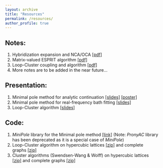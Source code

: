 ```yaml
---
layout: archive
title: "Resources"
permalink: /resources/
author_profile: true
---
```


## Notes:
1. Hybridization expansion and NCA/OCA <a href="/files/notes_XCA.pdf">[pdf]</a>
2. Matrix-valued ESPRIT algorithm <a href="/files/notes_ESPRIT.pdf">[pdf]</a>
3. Loop-Cluster coupling and algorithm <a href="/files/notes_LC.pdf">[pdf]</a>
4. More notes are to be added in the near future...

## Presentation:
1. Minimal pole method for analytic continuation <a href="/files/slides_NAC.pdf">[slides]</a> <a href="/files/poster_NAC.pdf">[poster]</a>
2. Minimal pole method for real-frequency bath fitting <a href="/files/slides_BF.pdf">[slides]</a>
3. Loop-Cluster algorithm <a href="/files/slides_LC.pdf">[slides]</a>

## Code:
1. *MiniPole* library for the Minimal pole method <a href="https://github.com/Green-Phys/MiniPole">[link]</a> (Note: *PronyAC* library has been deprecated as it is a special case of *MiniPole*)
2. Loop-Cluster algorithm on hypercubic lattices <a href="/files/LpCl_Cubic.zip">[zip]</a> and complete graphs <a href="/files/LpCl_CG.zip">[zip]</a>
3. Cluster algorithms (Swendsen-Wang & Wolff) on hypercubic lattices <a href="/files/Cluster_Cubic.zip">[zip]</a> and complete graphs <a href="/files/Cluster_CG.zip">[zip]</a>
